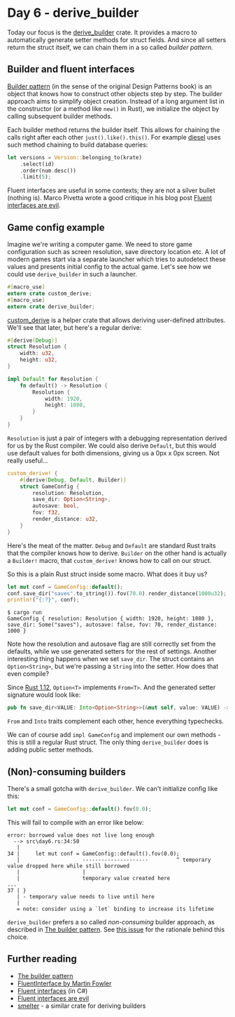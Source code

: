 # Day 6 - derive_builder

Today our focus is the [derive_builder](https://crates.io/crates/derive_builder)
crate. It provides a macro to automatically generate setter methods
for struct fields. And since all setters return the struct itself,
we can chain them in a so called *builder pattern*.

Builder and fluent interfaces
-----------------------------

[Builder pattern](https://en.wikipedia.org/wiki/Builder_pattern) (in the sense
of the original Design Patterns book) is an object that knows how to construct
other objects step by step. The builder approach aims to simplify object
creation. Instead of a long argument list in the constructor (or a method
 like `new()` in Rust), we initialize the object by calling subsequent
 builder methods.

Each builder method returns the builder itself. This allows for chaining
the calls right after each other `just().like().this()`. For example
[diesel](http://diesel.rs/) uses such method chaining to build database queries:

```rust
let versions = Version::belonging_to(krate)
    .select(id)
    .order(num.desc())
    .limit(5);
```

Fluent interfaces are useful in some contexts; they are not a silver bullet
(nothing is). Marco Pivetta wrote a good critique in his blog post
[Fluent interfaces are evil](https://ocramius.github.io/blog/fluent-interfaces-are-evil/).

Game config example
-------------------

Imagine we're writing a computer game. We need to store game
configuration such as screen resolution, save directory location etc. A lot
of modern games start via a separate launcher which tries to autodetect
these values and presents initial config to the actual game. Let's see
how we could use `derive_builder` in such a launcher.

```rust
#[macro_use]
extern crate custom_derive;
#[macro_use]
extern crate derive_builder;
```

[custom_derive](https://crates.io/crates/custom_derive) is a helper crate that
allows deriving user-defined attributes. We'll see that later, but here's a
regular derive:

```rust
#[derive(Debug)]
struct Resolution {
    width: u32,
    height: u32,
}

impl Default for Resolution {
    fn default() -> Resolution {
        Resolution {
            width: 1920,
            height: 1080,
        }
    }
}
```

`Resolution` is just a pair of integers with a debugging representation
derived for us by the Rust compiler. We could also derive `Default`, but this
would use default values for both dimensions, giving us a 0px x 0px screen. Not
really useful...

```rust
custom_derive! {
    #[derive(Debug, Default, Builder)]
    struct GameConfig {
        resolution: Resolution,
        save_dir: Option<String>,
        autosave: bool,
        fov: f32,
        render_distance: u32,
    }
}
```

Here's the meat of the matter. `Debug` and `Default` are standard Rust traits
that the compiler knows how to derive. `Builder` on the other hand is actually
a `Builder!` macro, that `custom_derive!` knows how to call on our struct.

So this is a plain Rust struct inside some macro. What does it buy us?

```rust
let mut conf = GameConfig::default();
conf.save_dir("saves".to_string()).fov(70.0).render_distance(1000u32);
println!("{:?}", conf);
```

```text
$ cargo run
GameConfig { resolution: Resolution { width: 1920, height: 1080 }, save_dir: Some("saves"), autosave: false, fov: 70, render_distance: 1000 }
```

Note how the resolution and autosave flag are still correctly set from the
defaults, while we use generated setters for the rest of settings.
Another interesting thing happens when we set `save_dir`. The struct contains
an `Option<String>`, but we're passing a `String` into the setter. How does
that even compile?

Since [Rust 1.12](https://blog.rust-lang.org/2016/09/29/Rust-1.12.html),
`Option<T>` implements `From<T>`. And the generated setter signature
would look like:

```rust
pub fn save_dir<VALUE: Into<Option<String>>(&mut self, value: VALUE) -> &mut Self
```

`From` and `Into` traits complement each other, hence everything typechecks.

We can of course add `impl GameConfig` and implement our own methods - this is
still a regular Rust struct. The only thing `derive_builder` does is adding
public setter methods.

(Non)-consuming builders
------------------------

There's a small gotcha with `derive_builder`. We can't initialize config like
this:

```rust
let mut conf = GameConfig::default().fov(0.0);
```

This will fail to compile with an error like below:

```text
error: borrowed value does not live long enough
  --> src\day6.rs:34:50
   |
34 |     let mut conf = GameConfig::default().fov(0.0);
   |                    ---------------------         ^ temporary value dropped here while still borrowed
   |                    |
   |                    temporary value created here
...
37 | }
   | - temporary value needs to live until here
   |
   = note: consider using a `let` binding to increase its lifetime
```

`derive_builder` prefers a so called *non-consuming* builder approach, as
described in [The builder pattern](https://aturon.github.io/ownership/builders.html).
See [this issue](https://github.com/colin-kiegel/rust-derive-builder/issues/2)
for the rationale behind this choice.

Further reading
---------------

 - [The builder pattern](https://aturon.github.io/ownership/builders.html)
 - [FluentInterface by Martin Fowler](http://martinfowler.com/bliki/FluentInterface.html)
 - [Fluent interfaces](http://www.erikschierboom.com/2014/10/08/fluent-interfaces/) (in C#)
 - [Fluent interfaces are evil](https://ocramius.github.io/blog/fluent-interfaces-are-evil/)
 - [smelter](https://crates.io/crates/smelter) - a similar crate for deriving builders
